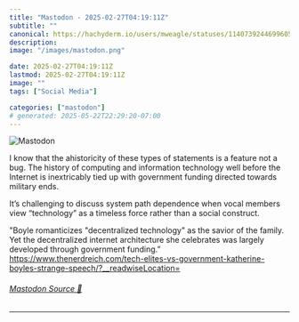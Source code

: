 ```yaml
---
title: "Mastodon - 2025-02-27T04:19:11Z"
subtitle: ""
canonical: https://hachyderm.io/users/mweagle/statuses/114073924469960533
description:
image: "/images/mastodon.png"

date: 2025-02-27T04:19:11Z
lastmod: 2025-02-27T04:19:11Z
image: ""
tags: ["Social Media"]

categories: ["mastodon"]
# generated: 2025-05-22T22:29:20-07:00
---
```

![Mastodon](/images/mastodon.png)

<p>I know that the ahistoricity of these types of statements is a feature not a bug. The history of computing and information technology well before the Internet is inextricably tied up with government funding directed towards military ends.</p><p>It’s challenging to discuss system path dependence when vocal members view “technology” as a timeless force rather than a social construct.</p><p>&quot;Boyle romanticizes &quot;decentralized technology&quot; as the savior of the family. Yet the decentralized internet architecture she celebrates was largely developed through government funding.” <a href="https://www.thenerdreich.com/tech-elites-vs-government-katherine-boyles-strange-speech/?__readwiseLocation=" target="_blank" rel="nofollow noopener noreferrer" translate="no"><span class="invisible">https://www.</span><span class="ellipsis">thenerdreich.com/tech-elites-v</span><span class="invisible">s-government-katherine-boyles-strange-speech/?__readwiseLocation=</span></a></p>


###### [Mastodon Source 🐘](https://hachyderm.io/@mweagle/114073924469960533)

___
